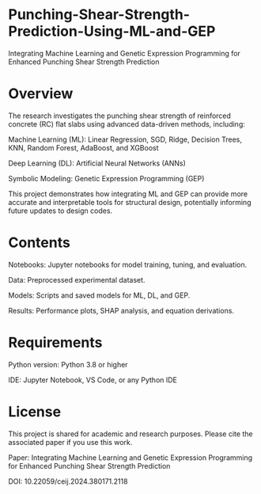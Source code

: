 # **Punching-Shear-Strength-Prediction-Using-ML-and-GEP**

Integrating Machine Learning and Genetic Expression Programming for Enhanced Punching Shear Strength Prediction

# **Overview**

The research investigates the punching shear strength of reinforced concrete (RC) flat slabs using advanced data-driven methods, including:

Machine Learning (ML): Linear Regression, SGD, Ridge, Decision Trees, KNN, Random Forest, AdaBoost, and XGBoost

Deep Learning (DL): Artificial Neural Networks (ANNs)

Symbolic Modeling: Genetic Expression Programming (GEP)

This project demonstrates how integrating ML and GEP can provide more accurate and interpretable tools for structural design, potentially informing future updates to design codes.

# **Contents**

Notebooks: Jupyter notebooks for model training, tuning, and evaluation.

Data: Preprocessed experimental dataset.

Models: Scripts and saved models for ML, DL, and GEP.

Results: Performance plots, SHAP analysis, and equation derivations.

# **Requirements**

Python version: Python 3.8 or higher

IDE: Jupyter Notebook, VS Code, or any Python IDE

# **License**
This project is shared for academic and research purposes. Please cite the associated paper if you use this work.

Paper: Integrating Machine Learning and Genetic Expression Programming for Enhanced Punching Shear Strength Prediction

DOI: 10.22059/ceij.2024.380171.2118 
